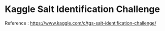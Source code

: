 # Kaggle Salt Identification Challenge

Reference : https://www.kaggle.com/c/tgs-salt-identification-challenge/
